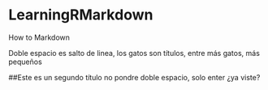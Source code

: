 # LearningRMarkdown
How to Markdown

Doble espacio es salto de linea, los gatos son títulos, entre más gatos, más pequeños

##Este es un segundo título
no pondre doble espacio, solo enter
¿ya viste?
